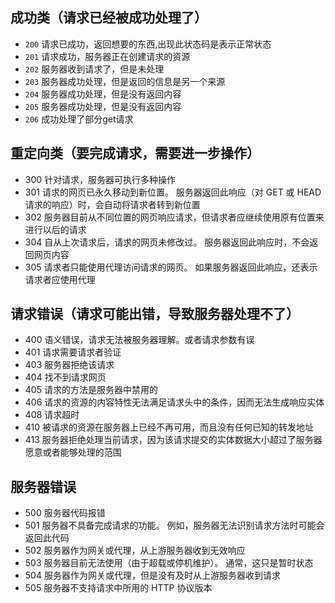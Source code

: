 ## 成功类（请求已经被成功处理了）
- `200` 请求已成功，返回想要的东西,出现此状态码是表示正常状态
- `201` 请求成功，服务器正在创建请求的资源
- `202` 服务器收到请求了，但是未处理
- `203` 服务器成功处理，但是返回的信息是另一个来源
- `204` 服务器成功处理，但是没有返回内容 
- `205` 服务器成功处理，但是没有返回内容
- `206` 成功处理了部分get请求
## 重定向类（要完成请求，需要进一步操作）
- 300 针对请求，服务器可执行多种操作
- 301 请求的网页已永久移动到新位置。 服务器返回此响应（对 GET 或 HEAD 请求的响应）时，会自动将请求者转到新位置
- 302 服务器目前从不同位置的网页响应请求，但请求者应继续使用原有位置来进行以后的请求
- 304 自从上次请求后，请求的网页未修改过。 服务器返回此响应时，不会返回网页内容
- 305 请求者只能使用代理访问请求的网页。 如果服务器返回此响应，还表示请求者应使用代理
## 请求错误（请求可能出错，导致服务器处理不了）
- 400 语义错误，请求无法被服务器理解。或者请求参数有误
- 401 请求需要请求者验证
- 403 服务器拒绝该请求
- 404 找不到请求网页
- 405 请求的方法是服务器中禁用的
- 406 请求的资源的内容特性无法满足请求头中的条件，因而无法生成响应实体
- 408 请求超时
- 410 被请求的资源在服务器上已经不再可用，而且没有任何已知的转发地址 
- 413 服务器拒绝处理当前请求，因为该请求提交的实体数据大小超过了服务器愿意或者能够处理的范围
## 服务器错误
- 500 服务器代码报错
- 501 服务器不具备完成请求的功能。 例如，服务器无法识别请求方法时可能会返回此代码
- 502 服务器作为网关或代理，从上游服务器收到无效响应
- 503 服务器目前无法使用（由于超载或停机维护）。 通常，这只是暂时状态
- 504 服务器作为网关或代理，但是没有及时从上游服务器收到请求
- 505 服务器不支持请求中所用的 HTTP 协议版本